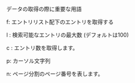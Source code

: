 データの取得の際に重要な用語

f: エントリリスト配下のエントリを取得する

l : 検索可能なエントリの最大数 (デフォルトは100)

c : エントリ数を取得します。

p: カーソル文字列

n: ページ分割のページ番号を表します。
